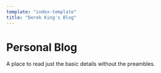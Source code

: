 ```yaml
---
template: "index-template"
title: "Derek King's Blog"
---
```


# Personal Blog

A place to read just the basic details without the preambles.
